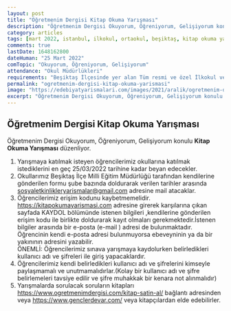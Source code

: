 ```yaml
---
layout: post
title: "Öğretmenim Dergisi Kitap Okuma Yarışması"
description: "Öğretmenim Dergisi Okuyorum, Öğreniyorum, Gelişiyorum konulu Kitap Okuma Yarışması düzenliyor."
category: articles
tags: [mart 2022, istanbul, ilkokul, ortaokul, beşiktaş, kitap okuma yarışması]
comments: true
lastDate: 1648162800
dateHuman: "25 Mart 2022"
comTopic: "Okuyorum, Öğreniyorum, Gelişiyorum"
attendance: "Okul Müdürlükleri"
requirements: "Beşiktaş İlçesinde yer alan Tüm resmi ve özel İlkokul ve Ortaokul öğrencileri"
permalink: "ogretmenim-dergisi-kitap-okuma-yarismasi"
image: "https://edebiyatyarismalari.com/images/2021/aralik/ogretmenim-dergisi-kitap-okuma-yarismasi.JPG"
excerpt: "Öğretmenim Dergisi Okuyorum, Öğreniyorum, Gelişiyorum konulu <strong>Kitap Okuma Yarışması</strong> düzenliyor."
---
```


## Öğretmenim Dergisi Kitap Okuma Yarışması
Öğretmenim Dergisi Okuyorum, Öğreniyorum, Gelişiyorum konulu **Kitap Okuma Yarışması** düzenliyor.  

1. Yarışmaya katılmak isteyen öğrencilerimiz okullarına katılmak istediklerini en geç  25/03/2022 tarihine kadar beyan edecekler.
2. Okullarımız Beşiktaş İlçe  Milli Eğitim Müdürlüğü tarafından kendilerine gönderilen formu şube bazında doldurarak verilen tarihler arasında sosyaletkinlikleryarismalar@gmail.com adresine mail atacaklar.
3. Öğrencilerimiz erişim kodunu kaybetmemelidir. https://kitapokumayarismasi.com adresine girerek karşılarına çıkan sayfada KAYDOL bölümünde istenen bilgileri ,kendilerine gönderilen erişim kodu ile birlikte doldurarak kayıt olmaları gerekmektedir.İstenen bilgiler arasında bir e-posta (e-mail ) adresi de bulunmaktadır. Öğrencinin kendi e-posta adresi bulunmuyorsa ebeveyninin ya da bir yakınının adresini yazabilir.  
ÖNEMLİ: Öğrencilerimiz sınava yarışmaya kaydolurken belirledikleri kullanıcı adı ve şifreleri ile giriş yapacaklardır.
4. Öğrencilerimiz kendi belirledikleri kullanıcı adı ve şifrelerini kimseyle paylaşmamalı ve unutmamalıdırlar.(Kolay bir kullanıcı adı ve şifre belirlemeleri tavsiye edilir ve şifre muhakkak bir kenara not alınmalıdır)
5. Yarışmalarda sorulacak soruların kitapları https://www.ogretmenimdergisi.com/kitap-satin-al/ bağlantı adresinden veya https://www.genclerdevar.com/ veya kitapçılardan elde edebilirler.